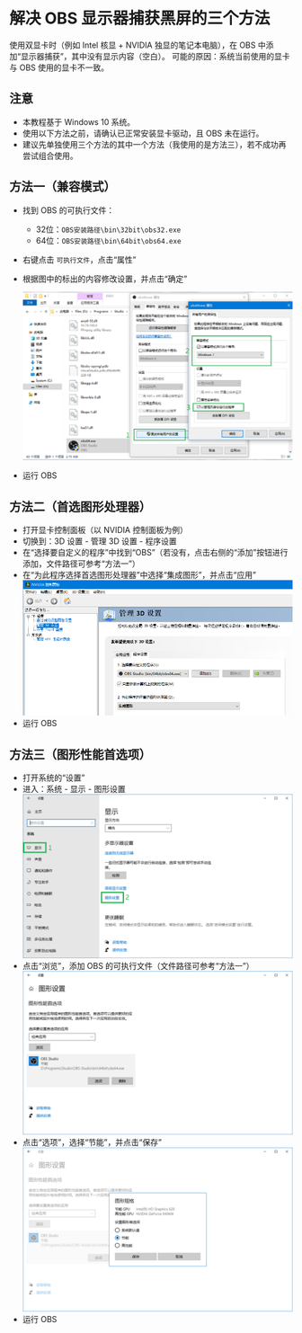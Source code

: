 # 解决 OBS 显示器捕获黑屏的三个方法

使用双显卡时（例如 Intel 核显 + NVIDIA 独显的笔记本电脑），在 OBS 中添加“显示器捕获”，其中没有显示内容（空白）。
可能的原因：系统当前使用的显卡与 OBS 使用的显卡不一致。

## 注意

- 本教程基于 Windows 10 系统。
- 使用以下方法之前，请确认已正常安装显卡驱动，且 OBS 未在运行。
- 建议先单独使用三个方法的其中一个方法（我使用的是方法三），若不成功再尝试组合使用。

## 方法一（兼容模式）

- 找到 OBS 的可执行文件：
  - 32位：`OBS安装路径\bin\32bit\obs32.exe`
  - 64位：`OBS安装路径\bin\64bit\obs64.exe`
- 右键点击 `可执行文件`，点击“属性”
- 根据图中的标出的内容修改设置，并点击“确定”

  ![方法一](/files/obs-fullscreen-capture-failed/01.png)

- 运行 OBS

## 方法二（首选图形处理器）

- 打开显卡控制面板（以 NVIDIA 控制面板为例）
- 切换到：3D 设置 - 管理 3D 设置 - 程序设置
- 在“选择要自定义的程序”中找到“OBS”（若没有，点击右侧的“添加”按钮进行添加，文件路径可参考“方法一”）
- 在“为此程序选择首选图形处理器”中选择“集成图形”，并点击“应用”
  ![方法二](/files/obs-fullscreen-capture-failed/02.png)
- 运行 OBS

## 方法三（图形性能首选项）

- 打开系统的“设置”
- 进入：系统 - 显示 - 图形设置
  ![方法三](/files/obs-fullscreen-capture-failed/03_1.png)
- 点击“浏览”，添加 OBS 的可执行文件（文件路径可参考“方法一”）
  ![方法三](/files/obs-fullscreen-capture-failed/03_2.png)
- 点击“选项”，选择“节能”，并点击“保存”
  ![方法三](/files/obs-fullscreen-capture-failed/03_3.png)
- 运行 OBS
